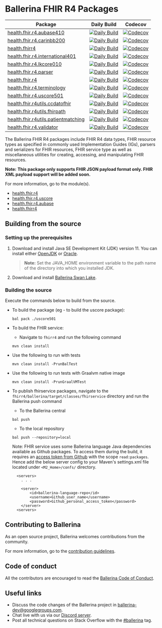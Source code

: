 Ballerina FHIR R4 Packages
==========================

|Package|Daily Build |Codecov|
|-------|------------|-------|
|[health.fhir.r4.aubase410](https://github.com/ballerina-platform/module-ballerinax-health.fhir.r4/tree/main/aubase410)|[![Daily Build](https://img.shields.io/github/actions/workflow/status/ballerina-platform/module-ballerinax-health.fhir.r4/daily-build-aubase410.yml?label=)](https://github.com/ballerina-platform/module-ballerinax-health.fhir.r4/actions/workflows/daily-build-aubase410.yml)|[![Codecov](https://codecov.io/gh/ballerina-platform/module-ballerinax-health.fhir.r4/branch/main/graph/badge.svg?flag=aubase410)](https://app.codecov.io/github/ballerina-platform/module-ballerinax-health.fhir.r4/tree/main/aubase410)|
|[health.fhir.r4.carinbb200](https://github.com/ballerina-platform/module-ballerinax-health.fhir.r4/tree/main/carinbb200)|[![Daily Build](https://img.shields.io/github/actions/workflow/status/ballerina-platform/module-ballerinax-health.fhir.r4/daily-build-carinbb200.yml?label=)](https://github.com/ballerina-platform/module-ballerinax-health.fhir.r4/actions/workflows/daily-build-carinbb200.yml)|[![Codecov](https://codecov.io/gh/ballerina-platform/module-ballerinax-health.fhir.r4/branch/main/graph/badge.svg?flag=carinbb200)](https://app.codecov.io/github/ballerina-platform/module-ballerinax-health.fhir.r4/tree/main/carinbb200)|
|[health.fhirr4](https://github.com/ballerina-platform/module-ballerinax-health.fhir.r4/tree/main/fhirr4)|[![Daily Build](https://img.shields.io/github/actions/workflow/status/ballerina-platform/module-ballerinax-health.fhir.r4/daily-build-fhirr4.yml?label=)](https://github.com/ballerina-platform/module-ballerinax-health.fhir.r4/actions/workflows/daily-build-fhirr4.yml)|[![Codecov](https://codecov.io/gh/ballerina-platform/module-ballerinax-health.fhir.r4/branch/main/graph/badge.svg?flag=fhirr4)](https://app.codecov.io/github/ballerina-platform/module-ballerinax-health.fhir.r4/tree/main/fhirr4)|
|[health.fhir.r4.international401](https://github.com/ballerina-platform/module-ballerinax-health.fhir.r4/tree/main/international401) |[![Daily Build](https://img.shields.io/github/actions/workflow/status/ballerina-platform/module-ballerinax-health.fhir.r4/daily-build-international401.yml?label=)](https://github.com/ballerina-platform/module-ballerinax-health.fhir.r4/actions/workflows/daily-build-international401.yml)|[![Codecov](https://codecov.io/gh/ballerina-platform/module-ballerinax-health.fhir.r4/branch/main/graph/badge.svg?flag=international401)](https://app.codecov.io/github/ballerina-platform/module-ballerinax-health.fhir.r4/tree/main/international401)|
|[health.fhir.r4.lkcore010](https://github.com/ballerina-platform/module-ballerinax-health.fhir.r4/tree/main/lkcore010) |[![Daily Build](https://img.shields.io/github/actions/workflow/status/ballerina-platform/module-ballerinax-health.fhir.r4/daily-build-lkcore010.yml?label=)](https://github.com/ballerina-platform/module-ballerinax-health.fhir.r4/actions/workflows/daily-build-lkcore010.yml)|[![Codecov](https://codecov.io/gh/ballerina-platform/module-ballerinax-health.fhir.r4/branch/main/graph/badge.svg?flag=lkcore010)](https://app.codecov.io/github/ballerina-platform/module-ballerinax-health.fhir.r4/tree/main/lkcore010)|
|[health.fhir.r4.parser](https://github.com/ballerina-platform/module-ballerinax-health.fhir.r4/tree/main/parser)|[![Daily Build](https://img.shields.io/github/actions/workflow/status/ballerina-platform/module-ballerinax-health.fhir.r4/daily-build-parser.yml?label=)](https://github.com/ballerina-platform/module-ballerinax-health.fhir.r4/actions/workflows/daily-build-parser.yml)|[![Codecov](https://codecov.io/gh/ballerina-platform/module-ballerinax-health.fhir.r4/branch/main/graph/badge.svg?flag=parser)](https://app.codecov.io/github/ballerina-platform/module-ballerinax-health.fhir.r4/tree/main/parser)|
|[health.fhir.r4](https://github.com/ballerina-platform/module-ballerinax-health.fhir.r4/tree/main/r4)|[![Daily Build](https://img.shields.io/github/actions/workflow/status/ballerina-platform/module-ballerinax-health.fhir.r4/daily-build-r4.yml?label=)](https://github.com/ballerina-platform/module-ballerinax-health.fhir.r4/actions/workflows/daily-build-r4.yml)|[![Codecov](https://codecov.io/gh/ballerina-platform/module-ballerinax-health.fhir.r4/branch/main/graph/badge.svg?flag=r4)](https://app.codecov.io/github/ballerina-platform/module-ballerinax-health.fhir.r4/tree/main/r4)|
|[health.fhir.r4.terminology](https://github.com/ballerina-platform/module-ballerinax-health.fhir.r4/tree/main/terminology)|[![Daily Build](https://img.shields.io/github/actions/workflow/status/ballerina-platform/module-ballerinax-health.fhir.r4/daily-build-terminology.yml?label=)](https://github.com/ballerina-platform/module-ballerinax-health.fhir.r4/actions/workflows/daily-build-terminology.yml)|[![Codecov](https://codecov.io/gh/ballerina-platform/module-ballerinax-health.fhir.r4/branch/main/graph/badge.svg?flag=terminology)](https://app.codecov.io/github/ballerina-platform/module-ballerinax-health.fhir.r4/tree/main/terminology)|
|[health.fhir.r4.uscore501](https://github.com/ballerina-platform/module-ballerinax-health.fhir.r4/tree/main/uscore501)|[![Daily Build](https://img.shields.io/github/actions/workflow/status/ballerina-platform/module-ballerinax-health.fhir.r4/daily-build-uscore501.yml?label=)](https://github.com/ballerina-platform/module-ballerinax-health.fhir.r4/actions/workflows/daily-build-uscore501.yml)|[![Codecov](https://codecov.io/gh/ballerina-platform/module-ballerinax-health.fhir.r4/branch/main/graph/badge.svg?flag=uscore501)](https://app.codecov.io/github/ballerina-platform/module-ballerinax-health.fhir.r4/tree/main/uscore501)|
|[health.fhir.r4utils.ccdatofhir](https://github.com/ballerina-platform/module-ballerinax-health.fhir.r4/tree/main/utils/ccdatofhir)|[![Daily Build](https://img.shields.io/github/actions/workflow/status/ballerina-platform/module-ballerinax-health.fhir.r4/daily-build-ccdatofhir.yml?label=)](https://github.com/ballerina-platform/module-ballerinax-health.fhir.r4/actions/workflows/daily-build-ccdatofhir.yml)|[![Codecov](https://codecov.io/gh/ballerina-platform/module-ballerinax-health.fhir.r4/branch/main/graph/badge.svg?flag=utils/ccdatofhir)](https://app.codecov.io/github/ballerina-platform/module-ballerinax-health.fhir.r4/tree/main/utils/ccdatofhir)
|[health.fhir.r4utils.fhirpath](https://github.com/ballerina-platform/module-ballerinax-health.fhir.r4/tree/main/utils/fhirpath)|[![Daily Build](https://img.shields.io/github/actions/workflow/status/ballerina-platform/module-ballerinax-health.fhir.r4/daily-build-fhirpath.yml?label=)](https://github.com/ballerina-platform/module-ballerinax-health.fhir.r4/actions/workflows/daily-build-fhirpath.yml)|[![Codecov](https://codecov.io/gh/ballerina-platform/module-ballerinax-health.fhir.r4/branch/main/graph/badge.svg?flag=utils/fhirpath)](https://app.codecov.io/github/ballerina-platform/module-ballerinax-health.fhir.r4/tree/main/utils/fhirpath)|
|[health.fhir.r4utils.patientmatching](https://github.com/ballerina-platform/module-ballerinax-health.fhir.r4/tree/main/utils/patientmatching)|[![Daily Build](https://img.shields.io/github/actions/workflow/status/ballerina-platform/module-ballerinax-health.fhir.r4/daily-build-patientmatching.yml?label=)](https://github.com/ballerina-platform/module-ballerinax-health.fhir.r4/actions/workflows/daily-build-patientmatching.yml)|[![Codecov](https://codecov.io/gh/ballerina-platform/module-ballerinax-health.fhir.r4/branch/main/graph/badge.svg?flag=utils/patientmatching)](https://app.codecov.io/github/ballerina-platform/module-ballerinax-health.fhir.r4/tree/main/utils/patientmatching)|
|[health.fhir.r4.validator](https://github.com/ballerina-platform/module-ballerinax-health.fhir.r4/tree/main/validator)|[![Daily Build](https://img.shields.io/github/actions/workflow/status/ballerina-platform/module-ballerinax-health.fhir.r4/daily-build-validator.yml?label=)](https://github.com/ballerina-platform/module-ballerinax-health.fhir.r4/actions/workflows/daily-build-validator.yml)|[![Codecov](https://codecov.io/gh/ballerina-platform/module-ballerinax-health.fhir.r4/branch/main/graph/badge.svg?flag=validator)](https://app.codecov.io/github/ballerina-platform/module-ballerinax-health.fhir.r4/tree/main/validator)|

The Ballerina FHIR R4 packages include FHIR R4 data types, FHIR resource types as specified in commonly used Implementation Guides (IGs), parsers and serializers for FHIR resources, FHIR service type as well as miscellaneous utilities for creating, accessing, and manipulating FHIR resources.

**Note:**
**This package only supports FHIR JSON payload format only. FHIR XML payload support will be added soon.**

For more information, go to the module(s).
- [health.fhir.r4](base/Module.md)
- [health.fhir.r4.uscore](uscore501/Module.md)
- [health.fhir.r4.aubase](au/aubase410/Module.md)
- [health.fhirr4](fhirr4/ballerina/src/main/resources/fhirservice/Package.md)

## Building from the source

### Setting up the prerequisites

1. Download and install Java SE Development Kit (JDK) version 11. You can install either [OpenJDK](https://adoptopenjdk.net/) or [Oracle](https://www.oracle.com/java/technologies/javase-jdk11-downloads.html).

    > **Note:** Set the JAVA_HOME environment variable to the path name of the directory into which you installed JDK.

2. Download and install [Ballerina Swan Lake](https://ballerina.io/). 

### Building the source

Execute the commands below to build from the source.

- To build the package (eg - to build the uscore package):
    ```shell
    bal pack ./uscore501
    ```
- To build the FHIR service:
    - Navigate to `fhirr4` and run the following command
    
    ```shell
    mvn clean install
    ```
- Use the following to run with tests
    ```shell
    mvn clean install -PrunBalTest
    ```
- Use the following to run tests with Graalvm native image
    ```shell
    mvn clean install -PrunGraalVMTest
    ```
- To publish fhirservice packages, navigate to the `fhirr4/ballerina/target/classes/fhirservice` directory and run the Ballerina push command
    - To the Ballerina central 
    ```shell
    bal push
    ```
    
    - To the local repository
    ```shell
    bal push --repository=local
    ```

    Note: FHIR service uses some Ballerina language Java dependencies available as Github packages. To access them during the build, it requires an [access token from Github](https://docs.github.com/en/packages/working-with-a-github-packages-registry/working-with-the-apache-maven-registry#authenticating-to-github-packages)  with the scope `read:packages`. Hence add the below server config to your Maven's settings.xml file located under `<M2_Home>/confs/` directory.
    ```shell
      <servers>
        . . .

        <server>
            <id>ballerina-language-repo</id>
            <username>Github_user_name</username>
            <password>Github_personal_access_token</password>
        </server>
      <servers>
    ```

## Contributing to Ballerina

As an open source project, Ballerina welcomes contributions from the community. 

For more information, go to the [contribution guidelines](https://github.com/ballerina-platform/ballerina-lang/blob/master/CONTRIBUTING.md).

## Code of conduct

All the contributors are encouraged to read the [Ballerina Code of Conduct](https://ballerina.io/code-of-conduct).

## Useful links

* Discuss the code changes of the Ballerina project in [ballerina-dev@googlegroups.com](mailto:ballerina-dev@googlegroups.com).
* Chat live with us via our [Discord server](https://discord.gg/ballerinalang).
* Post all technical questions on Stack Overflow with the [#ballerina](https://stackoverflow.com/questions/tagged/ballerina) tag.
